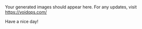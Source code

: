 Your generated images should appear here.
For any updates, visit https://voidops.com/

Have a nice day!